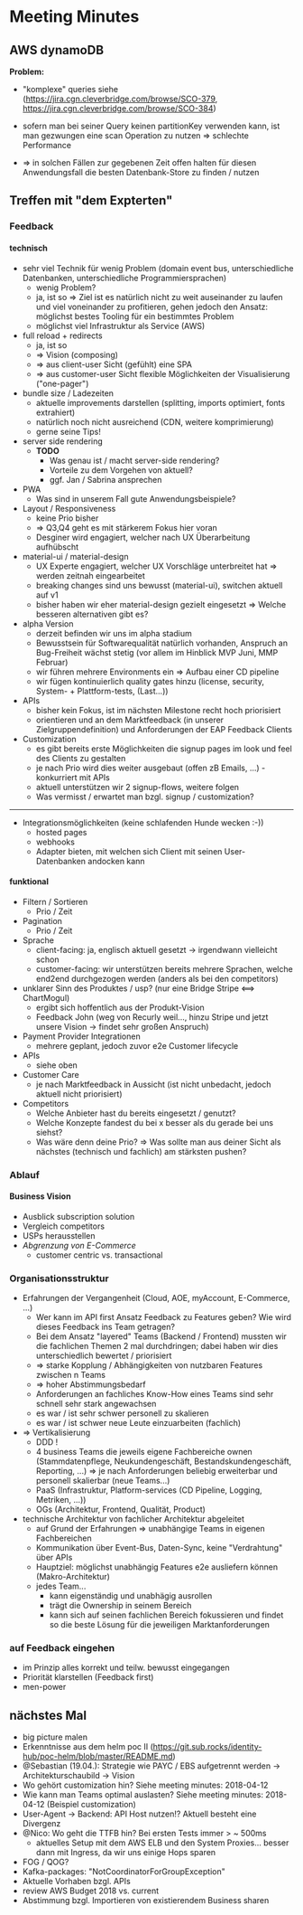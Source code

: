 # Meeting Minutes

## AWS dynamoDB

**Problem:**

- "komplexe" queries siehe (https://jira.cgn.cleverbridge.com/browse/SCO-379, https://jira.cgn.cleverbridge.com/browse/SCO-384)
- sofern man bei seiner Query keinen partitionKey verwenden kann, ist man gezwungen eine scan Operation zu nutzen => schlechte Performance

- => in solchen Fällen zur gegebenen Zeit offen halten für diesen Anwendungsfall die besten Datenbank-Store zu finden / nutzen

## Treffen mit "dem Expterten"

### Feedback

#### technisch

- sehr viel Technik für wenig Problem (domain event bus, unterschiedliche Datenbanken, unterschiedliche Programmiersprachen)
    - wenig Problem?
    - ja, ist so => Ziel ist es natürlich nicht zu weit auseinander zu laufen und viel voneinander zu profitieren, gehen jedoch den Ansatz: möglichst bestes Tooling für ein bestimmtes Problem
    - möglichst viel Infrastruktur als Service (AWS)
- full reload + redirects
    - ja, ist so 
    - => Vision (composing) 
    - => aus client-user Sicht (gefühlt) eine SPA
    - => aus customer-user Sicht flexible Möglichkeiten der Visualisierung ("one-pager")
- bundle size / Ladezeiten
    - aktuelle improvements darstellen (splitting, imports optimiert, fonts extrahiert)
    - natürlich noch nicht ausreichend (CDN, weitere komprimierung)
    - gerne seine Tips!
- server side rendering
    - **TODO**
        - Was genau ist / macht server-side rendering?
        - Vorteile zu dem Vorgehen von aktuell?
        - ggf. Jan / Sabrina ansprechen
- PWA
    - Was sind in unserem Fall gute Anwendungsbeispiele?
- Layout / Responsiveness
    - keine Prio bisher
    - => Q3,Q4 geht es mit stärkerem Fokus hier voran
    - Desginer wird engagiert, welcher nach UX Überarbeitung aufhübscht
- material-ui / material-design
    - UX Experte engagiert, welcher UX Vorschläge unterbreitet hat => werden zeitnah eingearbeitet
    - breaking changes sind uns bewusst (material-ui), switchen aktuell auf v1
    - bisher haben wir eher material-design gezielt eingesetzt => Welche besseren alternativen gibt es?
- alpha Version
    - derzeit befinden wir uns im alpha stadium
    - Bewusstsein für Softwarequalität natürlich vorhanden, Anspruch an Bug-Freiheit wächst stetig (vor allem im Hinblick MVP Juni, MMP Februar)
    - wir führen mehrere Environments ein => Aufbau einer CD pipeline
    - wir fügen kontinuierlich quality gates hinzu (license, security, System- + Plattform-tests, (Last...))
- APIs
    - bisher kein Fokus, ist im nächsten Milestone recht hoch priorisiert
    - orientieren und an dem Marktfeedback (in unserer Zielgruppendefinition) und Anforderungen der EAP Feedback Clients    
- Customization
    - es gibt bereits erste Möglichkeiten die signup pages im look und feel des Clients zu gestalten
    - je nach Prio wird dies weiter ausgebaut (offen zB Emails, ...) - konkurriert mit APIs
    - aktuell unterstützen wir 2 signup-flows, weitere folgen
    - Was vermisst / erwartet man bzgl. signup / customization?

----

- Integrationsmöglichkeiten (keine schlafenden Hunde wecken :-))
    - hosted pages
    - webhooks
    - Adapter bieten, mit welchen sich Client mit seinen User-Datenbanken andocken kann

#### funktional

- Filtern / Sortieren
    - Prio / Zeit
- Pagination
    - Prio / Zeit
- Sprache
    - client-facing: ja, englisch aktuell gesetzt -> irgendwann vielleicht schon
    - customer-facing: wir unterstützen bereits mehrere Sprachen, welche end2end durchgezogen werden (anders als bei den competitors)
- unklarer Sinn des Produktes / usp? (nur eine Bridge Stripe <==> ChartMogul)
    - ergibt sich hoffentlich aus der Produkt-Vision
    - Feedback John (weg von Recurly weil..., hinzu Stripe und jetzt unsere Vision -> findet sehr großen Anspruch)
- Payment Provider Integrationen
    - mehrere geplant, jedoch zuvor e2e Customer lifecycle
- APIs
    - siehe oben
- Customer Care
    - je nach Marktfeedback in Aussicht (ist nicht unbedacht, jedoch aktuell nicht priorisiert)
- Competitors
    - Welche Anbieter hast du bereits eingesetzt / genutzt?
    - Welche Konzepte fandest du bei x besser als du gerade bei uns siehst?
    - Was wäre denn deine Prio? => Was sollte man aus deiner Sicht als nächstes (technisch und fachlich) am stärksten pushen?

### Ablauf

#### Business Vision

- Ausblick subscription solution
- Vergleich competitors
- USPs herausstellen
- _Abgrenzung von E-Commerce_
    - customer centric vs. transactional
    
### Organisationsstruktur

- Erfahrungen der Vergangenheit (Cloud, AOE, myAccount, E-Commerce, ...)
    - Wer kann im API first Ansatz Feedback zu Features geben? Wie wird dieses Feedback ins Team getragen?
    - Bei dem Ansatz "layered" Teams (Backend / Frontend) mussten wir die fachlichen Themen 2 mal durchdringen; dabei haben wir dies unterschiedlich bewertet / priorisiert
    - => starke Kopplung / Abhängigkeiten von nutzbaren Features zwischen n Teams
    - => hoher Abstimmungsbedarf
    - Anforderungen an fachliches Know-How eines Teams sind sehr schnell sehr stark angewachsen
    - es war / ist sehr schwer personell zu skalieren
    - es war / ist schwer neue Leute einzuarbeiten (fachlich)
- => Vertikalisierung
    - DDD !
    - 4 business Teams die jeweils eigene Fachbereiche ownen (Stammdatenpflege, Neukundengeschäft, Bestandskundengeschäft, Reporting, ...) => je nach Anforderungen beliebig erweiterbar und personell skalierbar (neue Teams...)
    - PaaS (Infrastruktur, Platform-services (CD Pipeline, Logging, Metriken, ...))
    - OGs (Architektur, Frontend, Qualität, Product)
- technische Architektur von fachlicher Architektur abgeleitet
    - auf Grund der Erfahrungen => unabhängige Teams in eigenen Fachbereichen
    - Kommunikation über Event-Bus, Daten-Sync, keine "Verdrahtung" über APIs
    - Hauptziel: möglichst unabhängig Features e2e ausliefern können (Makro-Architektur)
    - jedes Team...
        - kann eigenständig und unabhägig ausrollen
        - trägt die Ownership in seinem Bereich
        - kann sich auf seinen fachlichen Bereich fokussieren und findet so die beste Lösung für die jeweiligen Marktanforderungen

### auf Feedback eingehen

- im Prinzip alles korrekt und teilw. bewusst eingegangen
- Priorität klarstellen (Feedback first)
- men-power

## nächstes Mal

- big picture malen
- Erkenntnisse aus dem helm poc II (https://git.sub.rocks/identity-hub/poc-helm/blob/master/README.md)
- @Sebastian (19.04.): Strategie wie PAYC / EBS aufgetrennt werden -> Architekturschaubild -> Vision
- Wo gehört customization hin? Siehe meeting minutes: 2018-04-12
- Wie kann man Teams optimal auslasten? Siehe meeting minutes: 2018-04-12 (Beispiel customization)
- User-Agent -> Backend: API Host nutzen!? Aktuell besteht eine Divergenz
- @Nico: Wo geht die TTFB hin? Bei ersten Tests immer > ~ 500ms
    - aktuelles Setup mit dem AWS ELB und den System Proxies... besser dann mit Ingress, da wir uns einige Hops sparen
- FOG / QOG?
- Kafka-packages: "NotCoordinatorForGroupException"
- Aktuelle Vorhaben bzgl. APIs
- review AWS Budget 2018 vs. current
- Abstimmung bzgl. Importieren von existierendem Business sharen
